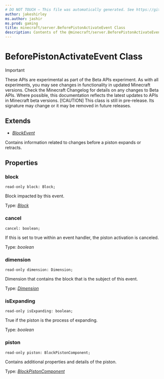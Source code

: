 ```yaml
---
# DO NOT TOUCH — This file was automatically generated. See https://github.com/mojang/minecraftapidocsgenerator to modify descriptions, examples, etc.
author: jakeshirley
ms.author: jashir
ms.prod: gaming
title: minecraft/server.BeforePistonActivateEvent Class
description: Contents of the @minecraft/server.BeforePistonActivateEvent class.
---
```

# BeforePistonActivateEvent Class
>[!IMPORTANT]
>These APIs are experimental as part of the Beta APIs experiment. As with all experiments, you may see changes in functionality in updated Minecraft versions. Check the Minecraft Changelog for details on any changes to Beta APIs. Where possible, this documentation reflects the latest updates to APIs in Minecraft beta versions.
> [!CAUTION]
> This class is still in pre-release.  Its signature may change or it may be removed in future releases.

## Extends
- [*BlockEvent*](BlockEvent.md)

Contains information related to changes before a piston expands or retracts.

## Properties

### **block**
`read-only block: Block;`

Block impacted by this event.

Type: [*Block*](Block.md)

### **cancel**
`cancel: boolean;`

If this is set to true within an event handler, the piston activation is canceled.

Type: *boolean*

### **dimension**
`read-only dimension: Dimension;`

Dimension that contains the block that is the subject of this event.

Type: [*Dimension*](Dimension.md)

### **isExpanding**
`read-only isExpanding: boolean;`

True if the piston is the process of expanding.

Type: *boolean*

### **piston**
`read-only piston: BlockPistonComponent;`

Contains additional properties and details of the piston.

Type: [*BlockPistonComponent*](BlockPistonComponent.md)
